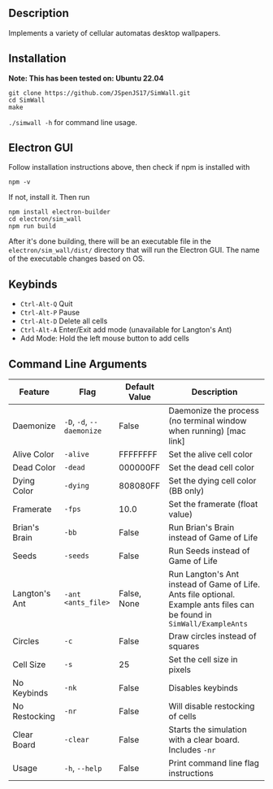 ## Description
Implements a variety of cellular automatas desktop wallpapers.
## Installation
**Note: This has been tested on: Ubuntu 22.04**
```
git clone https://github.com/JSpenJS17/SimWall.git
cd SimWall
make
```

`./simwall -h` for command line usage. 
## Electron GUI
Follow installation instructions above, then check if npm is installed with
```
npm -v
```
If not, install it. Then run
```
npm install electron-builder
cd electron/sim_wall
npm run build
```
After it's done building, there will be an executable file in the `electron/sim_wall/dist/` directory that will run the Electron GUI. The name of the executable changes based on OS.
##  Keybinds
- `Ctrl-Alt-Q` Quit
- `Ctrl-Alt-P` Pause
- `Ctrl-Alt-D` Delete all cells
- `Ctrl-Alt-A` Enter/Exit add mode (unavailable for Langton's Ant)
- Add Mode: Hold the left mouse button to add cells 
## Command Line Arguments
| Feature         | Flag           | Default Value | Description |
|-|-|-|-|
| Daemonize | `-D`, `-d`, `--daemonize` | False         | Daemonize the process (no terminal window when running) [mac link]|
| Alive Color     | `-alive`       | FFFFFFFF      | Set the alive cell color |
| Dead Color      | `-dead`        | 000000FF      | Set the dead cell color |
| Dying Color     | `-dying`       | 808080FF      | Set the dying cell color (BB only) |
| Framerate       | `-fps`         | 10.0          | Set the framerate (float value) |
| Brian's Brain   | `-bb`          | False         | Run Brian's Brain instead of Game of Life |
| Seeds           | `-seeds`       | False         | Run Seeds instead of Game of Life |
| Langton's Ant   | `-ant <ants_file>`| False, None| Run Langton's Ant instead of Game of Life. Ants file optional. Example ants files can be found in `SimWall/ExampleAnts`|
| Circles         | `-c`           | False         | Draw circles instead of squares |
| Cell Size       | `-s`           | 25            | Set the cell size in pixels |
| No Keybinds     | `-nk`          | False         | Disables keybinds|
| No Restocking   | `-nr`          | False         | Will disable restocking of cells|
| Clear Board     | `-clear`       | False         | Starts the simulation with a clear board. Includes `-nr`|
| Usage           | `-h`, `--help` | False         | Print command line flag instructions |